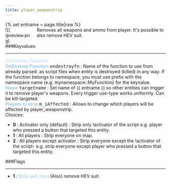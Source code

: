 ```yaml
---
title: player_weaponstrip
---
```

<div>{% set entname = page.title|raw %}</div>
<div class="container previewimg">
<div class="columns">
<div class="imagepadding column col-auto" markdown="1">![](preview.png)</div>
<div class="column entityentry" markdown="1">Removes all weapons and ammo from player. It's possible to also remove HEV suit.</div>
</div>
</div>
###Keyvalues
<hr>
<div class="accordion entityentry">
<input type="checkbox" id="accordion-1" name="accordion-checkbox" hidden>
<label class="accordion-header" for="accordion-1">
<span style="color:#cae4fc;"><b>OnDestroy Function</b></span>
<i class="icon icon-arrow-right mr-1"></i>
</label>
<div class="accordion-body entgroup">
<div class="entityentry" markdown="1">
<span style="color:#9fc5e8;"><b>OnDestroy Function</b></span> <kbd  class="tooltip" data-tooltip="string">ondestroyfn</kbd> :
Name of the function to use from already parsed .as script files when entity is destroyed (killed) in any way. If the function belongs to namespace, you must use prefix with the namespace name (e.g. mynamespace::MyFunction) for the keyvalue.
</div>
</div>
</div>
<div class="entityentry" markdown="1">
<span style="color:#9fc5e8;"><b>Name</b></span> <kbd  class="tooltip" data-tooltip="target_source">targetname</kbd> :
Set name of {{ entname }} so other entities can trigger it to remove player's weapons. Every trigger use-type works uniformly. Can be kill-targeted.
</div>
<div class="entityentry" markdown="1">
<span style="color:#9fc5e8;"><b>Players to strip</b></span> <kbd  class="tooltip" data-tooltip="choices">m_iAffected</kbd> :
Allows to change which players will be affected by player_weaponstrip.
<div class="accordion">
<input type="checkbox" id="accordion-2" name="accordion-checkbox" hidden>
<label class="accordion-header" for="accordion-2">
<i class="icon icon-arrow-right mr-1"></i>
Choices:
</label>
<div class="accordion-body">
<ul>
<li><b>0 </b> : Activator only (default) : Strip only !activator of the script e.g. player who pressed a button that targeted this entity.</li>
<li><b>1 </b> : All players : Strip everyone on map.</li>
<li><b>2 </b> : All players except activator : Strip everyone except the !activator of the script- e.g. strip everyone except player who pressed a button that targeted this entity.</li>
</ul>
</div>
</div>
</div>
###Flags
<hr>
<div class="entityflags">
<ul>
<li class="imagepadding" markdown="1"><b>1 </b> : <span style="color:#9fc5e8;">Strip suit, too</span> : (Also) remove HEV suit.</li>
</ul>
</div>
